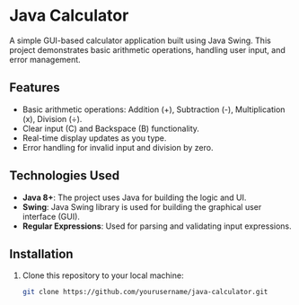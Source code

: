 # Java Calculator

A simple GUI-based calculator application built using Java Swing. This project demonstrates basic arithmetic operations, handling user input, and error management.

## Features

- Basic arithmetic operations: Addition (+), Subtraction (-), Multiplication (x), Division (÷).
- Clear input (C) and Backspace (B) functionality.
- Real-time display updates as you type.
- Error handling for invalid input and division by zero.

## Technologies Used

- **Java 8+**: The project uses Java for building the logic and UI.
- **Swing**: Java Swing library is used for building the graphical user interface (GUI).
- **Regular Expressions**: Used for parsing and validating input expressions.



## Installation

1. Clone this repository to your local machine:
   ```bash
   git clone https://github.com/yourusername/java-calculator.git
